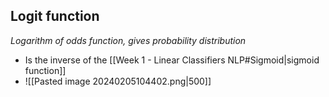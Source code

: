 
## Logit function
_Logarithm of odds function, gives probability distribution_

* Is the inverse of the [[Week 1 - Linear Classifiers NLP#Sigmoid|sigmoid function]]
* ![[Pasted image 20240205104402.png|500]]


